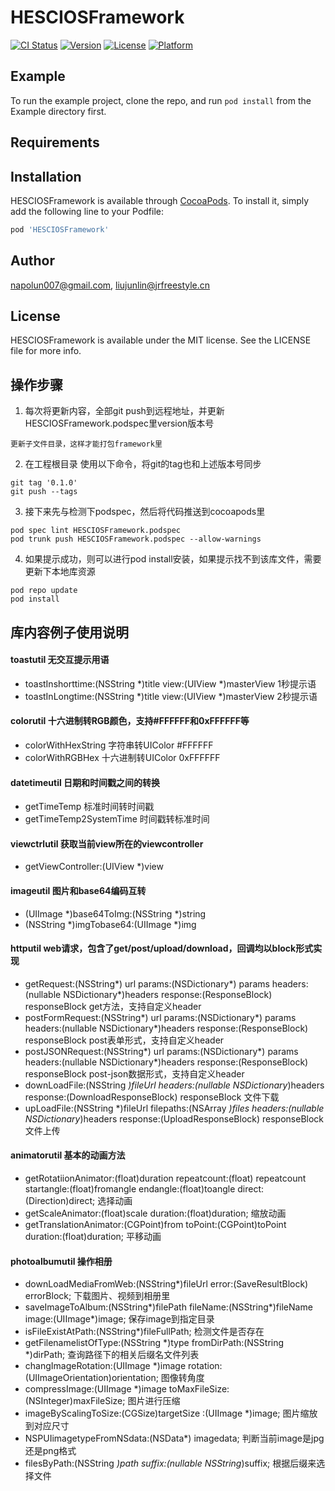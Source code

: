 # HESCIOSFramework

[![CI Status](https://img.shields.io/travis/napolun007@gmail.com/HESCIOSFramework.svg?style=flat)](https://travis-ci.org/napolun007@gmail.com/HESCIOSFramework)
[![Version](https://img.shields.io/cocoapods/v/HESCIOSFramework.svg?style=flat)](https://cocoapods.org/pods/HESCIOSFramework)
[![License](https://img.shields.io/cocoapods/l/HESCIOSFramework.svg?style=flat)](https://cocoapods.org/pods/HESCIOSFramework)
[![Platform](https://img.shields.io/cocoapods/p/HESCIOSFramework.svg?style=flat)](https://cocoapods.org/pods/HESCIOSFramework)

## Example

To run the example project, clone the repo, and run `pod install` from the Example directory first.

## Requirements

## Installation

HESCIOSFramework is available through [CocoaPods](https://cocoapods.org). To install
it, simply add the following line to your Podfile:

```ruby
pod 'HESCIOSFramework'
```

## Author

napolun007@gmail.com, liujunlin@jrfreestyle.cn

## License

HESCIOSFramework is available under the MIT license. See the LICENSE file for more info.

## 操作步骤
1. 每次将更新内容，全部git push到远程地址，并更新HESCIOSFramework.podspec里version版本号
```
更新子文件目录，这样才能打包framework里
```
2. 在工程根目录 使用以下命令，将git的tag也和上述版本号同步
```
git tag '0.1.0'
git push --tags
```
3. 接下来先与检测下podspec，然后将代码推送到cocoapods里
```
pod spec lint HESCIOSFramework.podspec
pod trunk push HESCIOSFramework.podspec --allow-warnings
```
4. 如果提示成功，则可以进行pod install安装，如果提示找不到该库文件，需要更新下本地库资源
```
pod repo update
pod install
```
## 库内容例子使用说明
#### toastutil  无交互提示用语
- toastInshorttime:(NSString *)title view:(UIView *)masterView  1秒提示语
- toastInLongtime:(NSString *)title view:(UIView *)masterView  2秒提示语
#### colorutil  十六进制转RGB颜色，支持#FFFFFF和0xFFFFFF等
- colorWithHexString 字符串转UIColor  #FFFFFF
- colorWithRGBHex  十六进制转UIColor  0xFFFFFF
#### datetimeutil  日期和时间戳之间的转换
- getTimeTemp 标准时间转时间戳
- getTimeTemp2SystemTime  时间戳转标准时间
#### viewctrlutil  获取当前view所在的viewcontroller
- getViewController:(UIView *)view  
#### imageutil  图片和base64编码互转
-  (UIImage *)base64ToImg:(NSString *)string
-  (NSString *)imgTobase64:(UIImage *)img
####  httputil  web请求，包含了get/post/upload/download，回调均以block形式实现
- getRequest:(NSString*) url params:(NSDictionary*) params headers:(nullable NSDictionary*)headers response:(ResponseBlock) responseBlock  get方法，支持自定义header
- postFormRequest:(NSString*) url params:(NSDictionary*) params headers:(nullable NSDictionary*)headers response:(ResponseBlock) responseBlock  post表单形式，支持自定义header
- postJSONRequest:(NSString*) url params:(NSDictionary*) params headers:(nullable NSDictionary*)headers response:(ResponseBlock) responseBlock post-json数据形式，支持自定义header
- downLoadFile:(NSString *)fileUrl headers:(nullable NSDictionary*)headers response:(DownloadResponseBlock) responseBlock 文件下载
- upLoadFile:(NSString *)fileUrl filepaths:(NSArray *)files headers:(nullable NSDictionary*)headers response:(UploadResponseBlock) responseBlock 文件上传
#### animatorutil 基本的动画方法
- getRotatiionAnimator:(float)duration repeatcount:(float) repeatcount startangle:(float)fromangle endangle:(float)toangle  direct:(Direction)direct; 选择动画
- getScaleAnimator:(float)scale duration:(float)duration;  缩放动画
- getTranslationAnimator:(CGPoint)from toPoint:(CGPoint)toPoint duration:(float)duration; 平移动画
#### photoalbumutil 操作相册
- downLoadMediaFromWeb:(NSString*)fileUrl error:(SaveResultBlock) errorBlock; 下载图片、视频到相册里
- saveImageToAlbum:(NSString*)filePath fileName:(NSString*)fileName image:(UIImage*)image; 保存image到指定目录
- isFileExistAtPath:(NSString*)fileFullPath; 检测文件是否存在
- getFilenamelistOfType:(NSString *)type fromDirPath:(NSString *)dirPath; 查询路径下的相关后缀名文件列表
- changImageRotation:(UIImage *)image rotation:(UIImageOrientation)orientation; 图像转角度
- compressImage:(UIImage *)image toMaxFileSize:(NSInteger)maxFileSize; 图片进行压缩
- imageByScalingToSize:(CGSize)targetSize :(UIImage *)image; 图片缩放到对应尺寸
- NSPUIimagetypeFromNSdata:(NSData*) imagedata; 判断当前image是jpg还是png格式
- filesByPath:(NSString *)path suffix:(nullable NSString*)suffix; 根据后缀来选择文件



